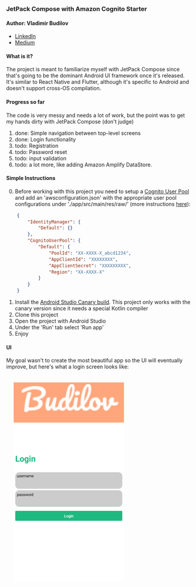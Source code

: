 ### JetPack Compose with Amazon Cognito Starter

#### Author: Vladimir Budilov
* [LinkedIn](https://www.linkedin.com/in/vbudilov/)
* [Medium](https://medium.com/@budilov)

#### What is it?
The project is meant to familiarize myself with JetPack Compose since that's going to be the dominant Android UI framework once it's released. It's similar to React Native and Flutter, although it's specific to Android and doesn't support
cross-OS compilation. 

#### Progress so far
The code is very messy and needs a lot of work, but the point was to get my hands dirty with JetPack Compose (don't judge)

1. done: Simple navigation between top-level screens
2. done: Login functionality
3. todo: Registration
4. todo: Password reset
5. todo: input validation
6. todo: a lot more, like adding Amazon Amplify DataStore. 


#### Simple Instructions

0. Before working with this project you need to setup a [Cognito User Pool](https://docs.aws.amazon.com/cognito/latest/developerguide/cognito-user-identity-pools.html) and 
add an 'awsconfiguration.json' with the appropriate user pool configurations under './app/src/main/res/raw/' 
(more instructions [here](https://aws-amplify.github.io/docs/android/authentication#manual-setup)):

```json
    {
        "IdentityManager": {
            "Default": {}
        },
        "CognitoUserPool": {
            "Default": {
                "PoolId": "XX-XXXX-X_abcd1234",
                "AppClientId": "XXXXXXXX",
                "AppClientSecret": "XXXXXXXXX",
                "Region": "XX-XXXX-X"
            }
        }
    }
```


1. Install the [Android Studio Canary build](https://developer.android.com/studio/preview). This project only works with the canary version since it needs a special Kotlin compiler
2. Clone this project
3. Open the project with Android Studio
4. Under the 'Run' tab select 'Run app'
5. Enjoy

#### UI

My goal wasn't to create the most beautiful app so the UI will eventually improve, but here's what a login screen looks like:

<img src="info/login_screen.png"
     style="float: left; margin: 20px;" />

